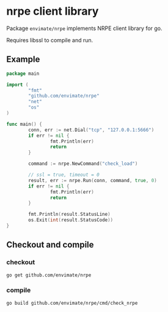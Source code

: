 # nrpe client library

Package `envimate/nrpe` implements NRPE client library for go.

Requires libssl to compile and run.

## Example

```go
package main

import (
        "fmt"
        "github.com/envimate/nrpe"
        "net"
        "os"
)

func main() {
        conn, err := net.Dial("tcp", "127.0.0.1:5666")
        if err != nil {
                fmt.Println(err)
                return
        }

        command := nrpe.NewCommand("check_load")

        // ssl = true, timeout = 0
        result, err := nrpe.Run(conn, command, true, 0)
        if err != nil {
                fmt.Println(err)
                return
        }

        fmt.Println(result.StatusLine)
        os.Exit(int(result.StatusCode))
}
```

## Checkout and compile

### checkout
`go get github.com/envimate/nrpe`

### compile

`go build github.com/envimate/nrpe/cmd/check_nrpe`
